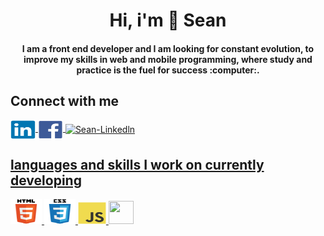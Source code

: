 <h1 align="center">Hi, i'm 👋 Sean</h1>

<!--
**sian19/sian19** is a ✨ _special_ ✨ repository because its `README.md` (this file) appears on your GitHub profile.

Here are some ideas to get you started:

- 🔭 I’m currently working on ...
- 🌱 I’m currently learning ...
- 👯 I’m looking to collaborate on ...
- 🤔 I’m looking for help with ...
- 💬 Ask me about ...
- 📫 How to reach me: ...
- 😄 Pronouns: ...
- ⚡ Fun fact: ...
-->

<H4 align="center">I am a front end developer and I am looking for constant evolution, to improve my skills in web and mobile programming, where study and practice is the fuel for success :computer:.</h4>

## Connect with me
<a href="https://www.linkedin.com/in/sean-taron" target="_blank">
<img align="center" alt="Sean-Linkedln" height="30" width="40" src="https://raw.githubusercontent.com/devicons/devicon/master/icons/linkedin/linkedin-original.svg" style="max-width:100%;"
</a>
 
<a href="https://www.facebook.com/sean.taron.9" target="_blank">
<img align="center" alt="Sean-Linkedln" height="30" width="40" src="https://raw.githubusercontent.com/devicons/devicon/master/icons/facebook/facebook-original.svg" style="max-width:100%;"
</a>  

<a href="https://www.instagram.com/sean.taron.9/" target="_blank">
<img align="center" alt="Sean-Linkedln" height="30" width="40" src="https://cdn.jsdelivr.net/npm/simple-icons@3.0.1/icons/instagram.svg" style="max-width:100%;"
</a> 
 
## languages and skills I work on currently developing
 <img src="https://raw.githubusercontent.com/devicons/devicon/master/icons/html5/html5-original-wordmark.svg" width="50" height="40" style="max-width: 100%;"></img>
 <img src="https://raw.githubusercontent.com/devicons/devicon/master/icons/css3/css3-original-wordmark.svg" width="50" height="40" style="max-width: 100%;"></img>
 <img src="https://raw.githubusercontent.com/devicons/devicon/master/icons/javascript/javascript-original.svg" width="45" height="35" style="max-width: 100%;"></img>
 <img src="https://getbootstrap.com.br/docs/4.1/assets/img/bootstrap-stack.png" width="40" height="37" style="max-width: 100%;"></img>
